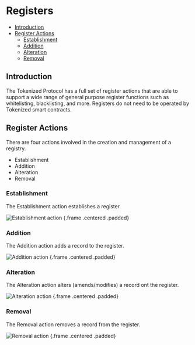 # Registers

- [Introduction](#introduction)
- [Register Actions](#register-actions)
	- [Establishment](#establishment)
	- [Addition](#addition)
	- [Alteration](#alteration)
	- [Removal](#removal)

<a name="introduction"></a>
## Introduction
The Tokenized Protocol has a full set of register actions that are able to support a wide range of general purpose register functions such as whitelisting, blacklisting, and more. Registers do not need to be operated by Tokenized smart contracts.

<a name="register-actions"></a>
## Register Actions
There are four actions involved in the creation and management of a registry.

- Establishment
- Addition
- Alteration
- Removal

<a name="establishment"></a>
### Establishment
The Establishment action establishes a register.

![Establishment action](https://raw.githubusercontent.com/tokenized/docs/master/images/establishment-action.svg?sanitize=true "Establishment action") {.frame .centered .padded}

<a name="addition"></a>
### Addition
The Addition action adds a record to the register.

![Addition action](https://raw.githubusercontent.com/tokenized/docs/master/images/addition-action.svg?sanitize=true "Addition action") {.frame .centered .padded}

<a name="alteration"></a>
### Alteration
The Alteration action alters (amends/modifies) a record ont the register.

![Alteration action](https://raw.githubusercontent.com/tokenized/docs/master/images/alteration-action.svg?sanitize=true "Alteration action") {.frame .centered .padded}

<a name="removal"></a>
### Removal
The Removal action removes a record from the register.

![Removal action](https://raw.githubusercontent.com/tokenized/docs/master/images/removal-action.svg?sanitize=true "Removal action") {.frame .centered .padded}
